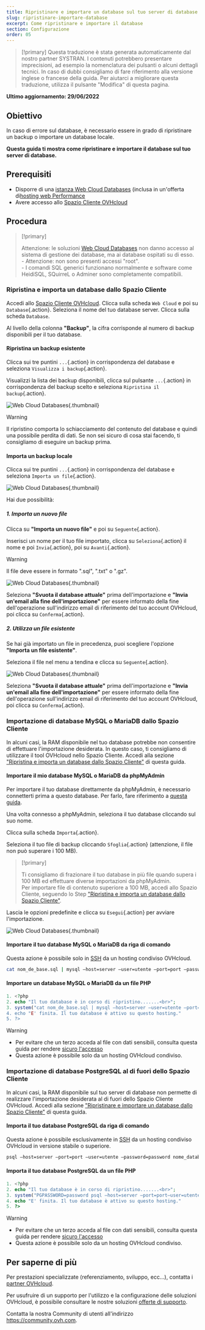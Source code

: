 ```yaml
---
title: Ripristinare e importare un database sul tuo server di database
slug: ripristinare-importare-database
excerpt: Come ripristinare e importare il database
section: Configurazione
order: 05
---
```


> [!primary]
> Questa traduzione è stata generata automaticamente dal nostro partner SYSTRAN. I contenuti potrebbero presentare imprecisioni, ad esempio la nomenclatura dei pulsanti o alcuni dettagli tecnici. In caso di dubbi consigliamo di fare riferimento alla versione inglese o francese della guida. Per aiutarci a migliorare questa traduzione, utilizza il pulsante "Modifica" di questa pagina.
>

**Ultimo aggiornamento: 29/06/2022**

## Obiettivo

In caso di errore sul database, è necessario essere in grado di ripristinare un backup o importare un database locale. 

**Questa guida ti mostra come ripristinare e importare il database sul tuo server di database.**

## Prerequisiti

- Disporre di una [istanza Web Cloud Databases](https://www.ovh.it/cloud/cloud-databases/) (inclusa in un'offerta di[hosting web Performance](https://www.ovhcloud.com/fr/web-hosting/)
- Avere accesso allo [Spazio Cliente OVHcloud](https://www.ovh.com/auth/?action=gotomanager&from=https://www.ovh.it/&ovhSubsidiary=it)

## Procedura

> [!primary]
>
> Attenzione: le soluzioni [Web Cloud Databases](https://www.ovh.it/cloud/cloud-databases/) non danno accesso al sistema di gestione dei database, ma ai database ospitati su di esso.
> <br> - Attenzione: non sono presenti accessi "root".
> <br> - I comandi SQL generici funzionano normalmente e software come HeidiSQL, SQuirreL o Adminer sono completamente compatibili.
>

### Ripristina e importa un database dallo Spazio Cliente

Accedi allo [Spazio Cliente OVHcloud](https://www.ovh.com/auth/?action=gotomanager&from=https://www.ovh.it/&ovhSubsidiary=it). Clicca sulla scheda `Web Cloud` e poi su `Database`{.action}. Seleziona il nome del tuo database server. Clicca sulla scheda `Database`.

Al livello della colonna **"Backup"**, la cifra corrisponde al numero di backup disponibili per il tuo database.

#### Ripristina un backup esistente

Clicca sui tre puntini `...`{.action} in corrispondenza del database e seleziona `Visualizza i backup`{.action}.

Visualizzi la lista dei backup disponibili, clicca sul pulsante `...`{.action} in corrispondenza del backup scelto e seleziona `Ripristina il backup`{.action}.

![Web Cloud Databases](images/private-sql-restore01.png){.thumbnail}

> [!warning]
>
> Il ripristino comporta lo schiacciamento del contenuto del database e quindi una possibile perdita di dati. Se non sei sicuro di cosa stai facendo, ti consigliamo di eseguire un backup prima.
> 

#### Importa un backup locale

Clicca sui tre puntini `...`{.action} in corrispondenza del database e seleziona `Importa un file`{.action}.

![Web Cloud Databases](images/private-sql-import01.png){.thumbnail}

Hai due possibilità:

##### 1\. Importa un nuovo file

Clicca su **"Importa un nuovo file"** e poi su `Seguente`{.action}.

Inserisci un nome per il tuo file importato, clicca su `Seleziona`{.action} il nome e poi `Invia`{.action}, poi su `Avanti`{.action}.

> [!warning]
>
> Il file deve essere in formato ".sql", ".txt" o ".gz".
> 

![Web Cloud Databases](images/private-sql-import02.png){.thumbnail}

Seleziona **"Svuota il database attuale"** prima dell'importazione e **"Invia un'email alla fine dell'importazione"** per essere informato della fine dell'operazione sull'indirizzo email di riferimento del tuo account OVHcloud, poi clicca su `Conferma`{.action}.

##### 2\. Utilizza un file esistente

Se hai già importato un file in precedenza, puoi scegliere l'opzione **"Importa un file esistente"**.

Seleziona il file nel menu a tendina e clicca su `Seguente`{.action}.

![Web Cloud Databases](images/private-sql-import03.png){.thumbnail}

Seleziona **"Svuota il database attuale"** prima dell'importazione e **"Invia un'email alla fine dell'importazione"** per essere informato della fine dell'operazione sull'indirizzo email di riferimento del tuo account OVHcloud, poi clicca su `Conferma`{.action}.

### Importazione di database MySQL o MariaDB dallo Spazio Cliente

In alcuni casi, la RAM disponibile nel tuo database potrebbe non consentire di effettuare l'importazione desiderata. In questo caso, ti consigliamo di utilizzare il tool OVHcloud nello Spazio Cliente. Accedi alla sezione ["Ripristina e importa un database dallo Spazio Cliente"](./#ripristina-e-importa-un-database-dallo-spazio-cliente) di questa guida.


#### Importare il mio database MySQL o MariaDB da phpMyAdmin

Per importare il tuo database direttamente da phpMyAdmin, è necessario connetterti prima a questo database. Per farlo, fare riferimento a [questa guida](https://docs.ovh.com/it/clouddb/connessione-database-server-bdd/#connettersi-a-un-database-mysql-o-mariadb).

Una volta connesso a phpMyAdmin, seleziona il tuo database cliccando sul suo nome.

Clicca sulla scheda `Importa`{.action}.

Seleziona il tuo file di backup cliccando `Sfoglia`{.action} (attenzione, il file non può superare i 100 MB).

> [!primary]
>
> Ti consigliamo di frazionare il tuo database in più file quando supera i 100 MB ed effettuare diverse importazioni da phpMyAdmin.<br>
> Per importare file di contenuto superiore a 100 MB, accedi allo Spazio Cliente, seguendo lo Step ["Ripristina e importa un database dallo Spazio Cliente"](./#ripristina-e-importa-un-database-dallo-spazio-cliente).


Lascia le opzioni predefinite e clicca su `Esegui`{.action} per avviare l'importazione.

![Web Cloud Databases](images/private-sql-import04.png){.thumbnail}

#### Importare il tuo database MySQL o MariaDB da riga di comando

Questa azione è possibile solo in [SSH](https://docs.ovh.com/it/hosting/hosting_condiviso_il_protocollo_ssh/) da un hosting condiviso OVHcloud.

```bash
cat nom_de_base.sql | mysql —host=server —user=utente —port=port —password=password nome_database
```
#### Importare un database MySQL o MariaDB da un file PHP

```php
1. <?php
2. echo "Il tuo database è in corso di ripristino.......<br>";
3. system("cat nom_de_base.sql | mysql —host=server —user=utente —port=port —password=password nome_database);
4. echo "E' finita. Il tuo database è attivo su questo hosting."
5. ?>
```

> [!warning]
>
> - Per evitare che un terzo acceda al file con dati sensibili, consulta questa guida per rendere [sicuro l'accesso](https://docs.ovh.com/it/hosting/condividi-htaccess-come-proteggere-laccesso-a-una-cartella-tramite-autenticazione/)
> - Questa azione è possibile solo da un hosting OVHcloud condiviso.
>

### Importazione di database PostgreSQL al di fuori dello Spazio Cliente

In alcuni casi, la RAM disponibile sul tuo server di database non permette di realizzare l'importazione desiderata al di fuori dello Spazio Cliente OVHcloud. Accedi alla sezione ["Ripristinare e importare un database dallo Spazio Cliente"](./#ripristina-e-importa-un-database-dallo-spazio-cliente) di questa guida.

#### Importa il tuo database PostgreSQL da riga di comando

Questa azione è possibile esclusivamente in [SSH](https://docs.ovh.com/it/hosting/hosting_condiviso_il_protocollo_ssh/) da un hosting condiviso OVHcloud in versione stabile o superiore.

```bash
psql —host=server —port=port —user=utente —password=password nome_database < nome_database.sql
```

#### Importa il tuo database PostgreSQL da un file PHP

```php
1. <?php
2. echo "Il tuo database è in corso di ripristino.......<br>";
3. system("PGPASSWORD=password psql —host=server —port=port—user=utente —password=password nome_database < nome_database.sql");
4. echo "E' finita. Il tuo database è attivo su questo hosting."
5. ?>
```

> [!warning]
>
> - Per evitare che un terzo acceda al file con dati sensibili, consulta questa guida per rendere [sicuro l'accesso](https://docs.ovh.com/it/hosting/condividi-htaccess-come-proteggere-laccesso-a-una-cartella-tramite-autenticazione/)
> - Questa azione è possibile solo da un hosting OVHcloud condiviso.
>

## Per saperne di più

Per prestazioni specializzate (referenziamento, sviluppo, ecc...), contatta i [partner OVHcloud](https://partner.ovhcloud.com/it/).

Per usufruire di un supporto per l'utilizzo e la configurazione delle soluzioni OVHcloud, è possibile consultare le nostre soluzioni [offerte di supporto](https://www.ovhcloud.com/it/support-levels/).

Contatta la nostra Community di utenti all'indirizzo <https://community.ovh.com>.